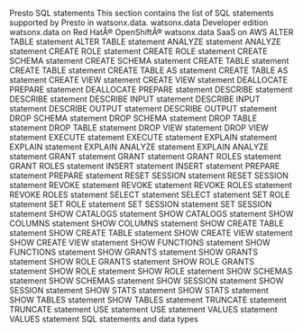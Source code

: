 ﻿Presto SQL statements This section contains the list of SQL statements supported by Presto in watsonx.data. watsonx.data Developer edition watsonx.data on Red HatÂ® OpenShiftÂ® watsonx.data SaaS on AWS ALTER TABLE statement ALTER TABLE statement ANALYZE statement ANALYZE statement CREATE ROLE statement CREATE ROLE statement CREATE SCHEMA statement CREATE SCHEMA statement CREATE TABLE statement CREATE TABLE statement CREATE TABLE AS statement CREATE TABLE AS statement CREATE VIEW statement CREATE VIEW statement DEALLOCATE PREPARE statement DEALLOCATE PREPARE statement DESCRIBE statement DESCRIBE statement DESCRIBE INPUT statement DESCRIBE INPUT statement DESCRIBE OUTPUT statement DESCRIBE OUTPUT statement DROP SCHEMA statement DROP SCHEMA statement DROP TABLE statement DROP TABLE statement DROP VIEW statement DROP VIEW statement EXECUTE statement EXECUTE statement EXPLAIN statement EXPLAIN statement EXPLAIN ANALYZE statement EXPLAIN ANALYZE statement GRANT statement GRANT statement GRANT ROLES statement GRANT ROLES statement INSERT statement INSERT statement PREPARE statement PREPARE statement RESET SESSION statement RESET SESSION statement REVOKE statement REVOKE statement REVOKE ROLES statement REVOKE ROLES statement SELECT statement SELECT statement SET ROLE statement SET ROLE statement SET SESSION statement SET SESSION statement SHOW CATALOGS statement SHOW CATALOGS statement SHOW COLUMNS statement SHOW COLUMNS statement SHOW CREATE TABLE statement SHOW CREATE TABLE statement SHOW CREATE VIEW statement SHOW CREATE VIEW statement SHOW FUNCTIONS statement SHOW FUNCTIONS statement SHOW GRANTS statement SHOW GRANTS statement SHOW ROLE GRANTS statement SHOW ROLE GRANTS statement SHOW ROLE statement SHOW ROLE statement SHOW SCHEMAS statement SHOW SCHEMAS statement SHOW SESSION statement SHOW SESSION statement SHOW STATS statement SHOW STATS statement SHOW TABLES statement SHOW TABLES statement TRUNCATE statement TRUNCATE statement USE statement USE statement VALUES statement VALUES statement SQL statements and data types

